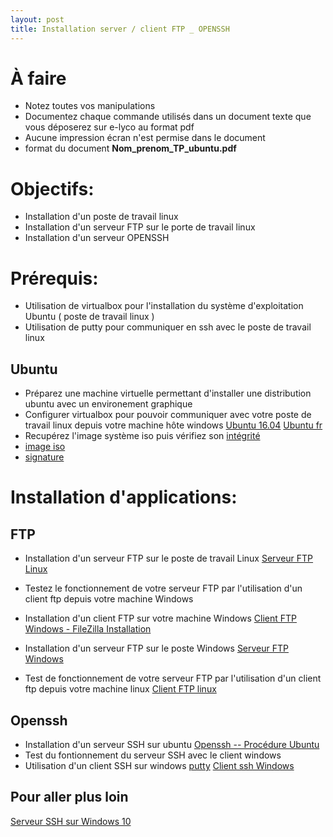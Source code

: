 ```yaml
---
layout: post
title: Installation server / client FTP _ OPENSSH
---
```


# À faire

- Notez toutes vos manipulations 
- Documentez chaque commande utilisés dans un document texte que vous déposerez sur e-lyco au format pdf 
- Aucune impression écran n'est permise dans le document
- format du document 
        __Nom_prenom_TP_ubuntu.pdf__

# Objectifs:

- Installation d'un poste de travail linux 
- Installation d'un serveur FTP sur le porte de travail linux 
- Installation d'un serveur OPENSSH

# Prérequis:

- Utilisation de virtualbox pour l'installation du système d'exploitation Ubuntu ( poste de travail linux )
- Utilisation de putty pour communiquer en ssh avec le poste de travail linux 

## Ubuntu

- Préparez une machine virtuelle permettant d'installer une distribution ubuntu avec un environement graphique
- Configurer virtualbox pour pouvoir communiquer avec votre poste de travail linux depuis votre machine hôte windows
[Ubuntu 16.04](https://www.ubuntu.com/download/desktop)
[Ubuntu fr](https://doc.ubuntu-fr.org/debutant)
- Recupérez l'image système iso puis vérifiez son [intégrité](https://doc.ubuntu-fr.org/tutoriel/comment_verifier_l_integrite_de_son_image_cd)
- [image iso](http://192.168.67.5/ubuntu-16.04.3-desktop-amd64.iso)
- [signature](http://ubuntu.univ-nantes.fr/ubuntu-cd/16.04.3/MD5SUMS)

# Installation d'applications:

## FTP

- Installation d'un serveur FTP sur le poste de travail Linux
[Serveur FTP Linux](https://openclassrooms.com/courses/creer-son-serveur-ftp)

- Testez le fonctionnement de votre serveur FTP par l'utilisation d'un client ftp depuis votre machine Windows

- Installation d'un client FTP sur votre machine Windows
[Client FTP Windows - FileZilla ](https://filezilla-project.org/)
[Installation](https://wiki.seedbox.fr/index.php/Installer_un_client_FTP_pour_Windows_10)

- Installation d'un serveur FTP sur le poste Windows 
[Serveur FTP Windows](https://www.supinfo.com/articles/single/2905-installation-configuration-serveur-ftp-filezilla)

- Test de fonctionnement de votre serveur FTP par l'utilisation d'un client ftp depuis votre machine linux 
[Client FTP linux](https://doc.ubuntu-fr.org/ftp)

## Openssh

- Installation d'un serveur SSH sur ubuntu
[Openssh -- Procédure Ubuntu](https://doc.ubuntu-fr.org/ssh) 
- Test du fontionnement du serveur SSH avec le client windows
- Utilisation d'un client SSH sur windows
[putty](http://www.putty.org/)
[Client ssh Windows](http://marc.terrier.free.fr/docputty/)

## Pour aller plus loin

[Serveur SSH sur Windows 10](https://www.ctrl.blog/entry/how-to-win10-ssh-service#section-mssshserv-enable)
